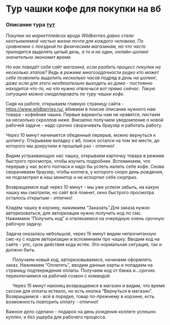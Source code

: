 ﻿# <a name="_ftrr9ljv0jvc"></a>Тур чашки кофе для покупки на вб
### <a name="_agpjwokcmvuz"></a>Описание тура [тут](https://okiseleva.blogspot.com/2021/05/blog-post.html)

*Покупки на маркетплейсах вроде Wildberries давно стали неотъемлемой частью жизни почти для каждого человека. По сравнению с поездкой по физическим магазинам, на что часто приходится выделять целый день, а то и не один, онлайн-шопинг значительно экономит время.*

*Но как поведёт себя сайт магазина, если разбить процесс покупки на несколько этапов? Ведь в режиме многозадачности редко кто может себе позволить выделить несколько часов подряд в день на шопинг, даже если для этого необязательно выходить из дома - постоянно находится что-то, на что нужно отвлечься вот прямо сейчас. Такую ситуацию можно смоделировать по туру чашки кофе.*

Сидя на работе, открываем главную страницу сайта - <https://www.wildberries.ru/>, вбиваем в поиске описание нужного нам товара - кофейная чашка. Первые варианты нам не нравятся, листаем на несколько скроллов ниже. Внезапно получаем уведомление о новой рабочей задаче - надо срочно сворачивать браузер и работать работу. 

Через 10 минут начинается обеденный перерыв, можно вернуться к шопингу. Открываем вкладку с вб, поиск остался на том же месте, до которого мы докрутили в прошлый раз - отлично!

Видим устраивающую нас чашку, открываем карточку товара в режиме быстрого просмотра, чтобы изучить подробнее. Вспоминаем, что перерыв у нас всего полчаса и надо бы успеть налить себе кофе. Снова сворачиваем браузер, чтобы коллега, у которого скоро день рождения, не подсмотрел в наш монитор и не испортил себе сюрприз. 

Возвращаемся ещё через 10 минут - мы уже успели забыть, на какую чашку мы смотрели, но сайт всё помнит, окно быстрого просмотра осталось открытым - отлично!

Кладём чашку в корзину, нажимаем “Заказать”.Для заказа нужно авторизоваться, для авторизации нужно получить код по смс. Нажимаем “Получить код” и отвлекаемся на очередную очень срочную рабочую задачу. 

Задача оказалась небольшой, через 15 минут видим непрочитанную смс-ку с кодом авторизации и вспоминаем про чашку. Вводим код на сайте - упс, срок действия кода истёк. Это нормальная ситуация, так и должно быть.

`	`Получаем новый код, авторизовываемся, начинаем оформлять заказ. Нажимаем “Оплатить”, вводим данные карты и попадаем на страницу подтверждения оплаты. Получаем код от банка и…срочно переключаемся на рабочий созвон с командой.

`	`Через 15 минут наконец возвращаемся в магазин и видим, что время сессии для оплаты истекло, но есть кнопка “Вернуться в магазин”. Возвращаемся - всё в порядке, товар по-прежнему в корзине, есть возможность повторить оплату - отлично!

Важное дело сделано - подарок на день рождения коллеге успешно куплен, и без ущерба для рабочего процесса.
